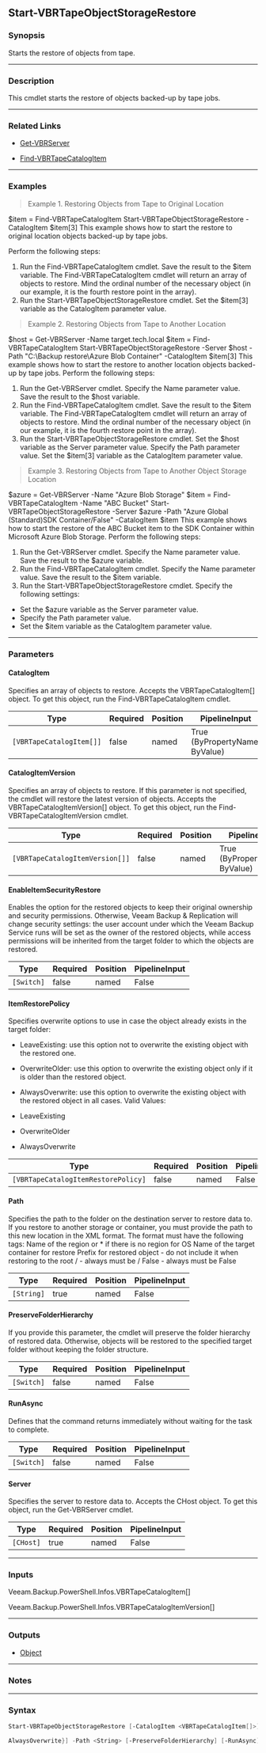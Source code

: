 Start-VBRTapeObjectStorageRestore
---------------------------------

### Synopsis
Starts the restore of objects from tape.

---

### Description

This cmdlet starts the restore of objects backed-up by tape jobs.

---

### Related Links
* [Get-VBRServer](Get-VBRServer)

* [Find-VBRTapeCatalogItem](Find-VBRTapeCatalogItem)

---

### Examples
> Example 1. Restoring Objects from Tape to Original Location

$item = Find-VBRTapeCatalogItem
Start-VBRTapeObjectStorageRestore -CatalogItem $item[3]
This example shows how to start the restore to original location objects backed-up by tape jobs.

Perform the following steps:
1. Run the Find-VBRTapeCatalogItem cmdlet. Save the result to the $item variable.
The Find-VBRTapeCatalogItem cmdlet will return an array of objects to restore. Mind the ordinal number of the necessary object (in our example, it is the fourth restore point in the array).
2. Run the Start-VBRTapeObjectStorageRestore cmdlet. Set the $item[3] variable as the CatalogItem parameter value.
> Example 2. Restoring Objects from Tape to Another Location

$host = Get-VBRServer -Name target.tech.local
$item = Find-VBRTapeCatalogItem
Start-VBRTapeObjectStorageRestore -Server $host -Path "C:\Backup restore\Azure Blob Container" -CatalogItem $item[3]
This example shows how to start the restore to another location objects backed-up by tape jobs.
Perform the following steps:
1. Run the Get-VBRServer cmdlet. Specify the Name parameter value. Save the result to the $host variable.
2. Run the Find-VBRTapeCatalogItem cmdlet. Save the result to the $item variable.
The Find-VBRTapeCatalogItem cmdlet will return an array of objects to restore. Mind the ordinal number of the necessary object (in our example, it is the fourth restore point in the array).
3. Run the Start-VBRTapeObjectStorageRestore cmdlet. Set the $host variable as the Server parameter value. Specify the Path parameter value. Set the $item[3] variable as the CatalogItem parameter value.
> Example 3. Restoring Objects from Tape to Another Object Storage Location

$azure = Get-VBRServer -Name "Azure Blob Storage"
$item = Find-VBRTapeCatalogItem -Name "ABC Bucket"
Start-VBRTapeObjectStorageRestore -Server $azure -Path "<ObjectStorageHostPath><Region>Azure Global (Standard)</Region><Container>SDK Container</Container><RelativePath></RelativePath><Delimiter>/</Delimiter><IsObject>False</IsObject></ObjectStorageHostPath>" -CatalogItem $item
This example shows how to start the restore of the ABC Bucket item to the SDK Container within Microsoft Azure Blob Storage.
Perform the following steps:
1. Run the Get-VBRServer cmdlet. Specify the Name parameter value. Save the result to the $azure variable.
2. Run the Find-VBRTapeCatalogItem cmdlet. Specify the Name parameter value. Save the result to the $item variable.
3. Run the Start-VBRTapeObjectStorageRestore cmdlet. Specify the following settings:
- Set the $azure variable as the Server parameter value.
- Specify the Path parameter value.
- Set the $item variable as the CatalogItem parameter value.

---

### Parameters
#### **CatalogItem**
Specifies an array of objects to restore. Accepts the VBRTapeCatalogItem[] object. To get this object, run the Find-VBRTapeCatalogItem cmdlet.

|Type                    |Required|Position|PipelineInput                 |
|------------------------|--------|--------|------------------------------|
|`[VBRTapeCatalogItem[]]`|false   |named   |True (ByPropertyName, ByValue)|

#### **CatalogItemVersion**
Specifies an array of objects to restore. If this parameter is not specified, the cmdlet will restore the latest version of objects. Accepts the VBRTapeCatalogItemVersion[] object. To get this object, run the Find-VBRTapeCatalogItemVersion cmdlet.

|Type                           |Required|Position|PipelineInput                 |
|-------------------------------|--------|--------|------------------------------|
|`[VBRTapeCatalogItemVersion[]]`|false   |named   |True (ByPropertyName, ByValue)|

#### **EnableItemSecurityRestore**
Enables the option for the restored objects to keep their original ownership and security permissions.  Otherwise, Veeam Backup & Replication will change security settings: the user account under which the Veeam Backup Service runs will be set as the owner of the restored objects, while access permissions will be inherited from the target folder to which the objects are restored.

|Type      |Required|Position|PipelineInput|
|----------|--------|--------|-------------|
|`[Switch]`|false   |named   |False        |

#### **ItemRestorePolicy**
Specifies overwrite options to use in case the object already exists in the target folder:
* LeaveExisting: use this option not to overwrite the existing object with the restored one.
* OverwriteOlder: use this option to overwrite the existing object only if it is older than the restored object.
* AlwaysOverwrite: use this option to overwrite the existing object with the restored object in all cases.
Valid Values:

* LeaveExisting
* OverwriteOlder
* AlwaysOverwrite

|Type                               |Required|Position|PipelineInput|
|-----------------------------------|--------|--------|-------------|
|`[VBRTapeCatalogItemRestorePolicy]`|false   |named   |False        |

#### **Path**
Specifies the path to the folder on the destination server to restore data to.
If you restore to another storage or container, you must provide the path to this new location in the XML format.
The format must have the following tags:
<ObjectStorageHostPath> <Region>Name of the region or * if there is no region for OS</Region> <Container>Name of the target container for restore</Container> <RelativePath>Prefix for restored object</RelativePath> - do not include it when restoring to the root <Delimiter>/</Delimiter> - always must be / <IsObject>False</IsObject> - always must be False </ObjectStorageHostPath>

|Type      |Required|Position|PipelineInput|
|----------|--------|--------|-------------|
|`[String]`|true    |named   |False        |

#### **PreserveFolderHierarchy**
If you provide this parameter, the cmdlet will preserve the folder hierarchy of restored data. Otherwise, objects will be restored to the specified target folder without keeping the folder structure.

|Type      |Required|Position|PipelineInput|
|----------|--------|--------|-------------|
|`[Switch]`|false   |named   |False        |

#### **RunAsync**
Defines that the command returns immediately without waiting for the task to complete.

|Type      |Required|Position|PipelineInput|
|----------|--------|--------|-------------|
|`[Switch]`|false   |named   |False        |

#### **Server**
Specifies the server to restore data to. Accepts the CHost object. To get this object, run the Get-VBRServer cmdlet.

|Type     |Required|Position|PipelineInput|
|---------|--------|--------|-------------|
|`[CHost]`|true    |named   |False        |

---

### Inputs
Veeam.Backup.PowerShell.Infos.VBRTapeCatalogItem[]

Veeam.Backup.PowerShell.Infos.VBRTapeCatalogItemVersion[]

---

### Outputs
* [Object](https://learn.microsoft.com/en-us/dotnet/api/System.Object)

---

### Notes

---

### Syntax
```PowerShell
Start-VBRTapeObjectStorageRestore [-CatalogItem <VBRTapeCatalogItem[]>] [-CatalogItemVersion <VBRTapeCatalogItemVersion[]>] [-EnableItemSecurityRestore] [-ItemRestorePolicy {LeaveExisting | OverwriteOlder | 
```
```PowerShell
AlwaysOverwrite}] -Path <String> [-PreserveFolderHierarchy] [-RunAsync] -Server <CHost> [<CommonParameters>]
```

